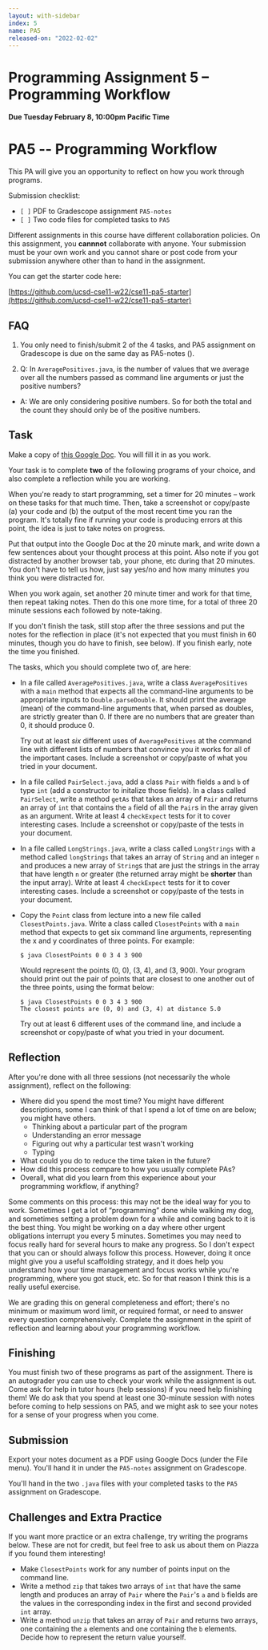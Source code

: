 ```yaml
---
layout: with-sidebar
index: 5
name: PA5
released-on: "2022-02-02"
---
```


# Programming Assignment 5 – Programming Workflow

**Due Tuesday February 8, 10:00pm Pacific Time**


# PA5 -- Programming Workflow

This PA will give you an opportunity to reflect on how you work through
programs.


Submission checklist:
  - `[ ]` PDF to Gradescope assignment `PA5-notes`
  - `[ ]` Two code files for completed tasks to `PA5`

Different assignments in this course have different collaboration policies.
On this assignment, you **cannnot** collaborate with anyone. Your submission
must be your own work and you cannot share or post code from your submission
anywhere other than to hand in the assignment.

You can get the starter code here:

[https://github.com/ucsd-cse11-w22/cse11-pa5-starter](https://github.com/ucsd-cse11-w22/cse11-pa5-starter)

## FAQ
1. You only need to finish/submit 2 of the 4 tasks, and PA5 assignment on
Gradescope is due on the same day as PA5-notes ().

2. Q: In `AveragePositives.java`, is the number of values that we average over all the numbers passed as command line arguments or just the positive numbers?
- A: We are only considering positive numbers. So for both the total and the count they should only be of the positive numbers.  

## Task

Make a copy of [this Google
Doc](https://docs.google.com/document/d/1zXkYyOHM0bDwHd9JYMthiXLCNQ0KfQdNjMHpjL_eqyA/edit?usp=sharing).
You will fill it in as you work.

Your task is to complete **two** of the following programs of your choice,
and also complete a reflection while you are working.

When you're ready to start programming, set a timer for 20 minutes – work on
these tasks for that much time. Then, take a screenshot or copy/paste (a)
your code and (b) the output of the most recent time you ran the program.
It's totally fine if running your code is producing errors at this point, the
idea is just to take notes on progress.

Put that output into the Google Doc at the 20 minute mark, and write down a
few sentences about your thought process at this point. Also note if you got
distracted by another browser tab, your phone, etc during that 20 minutes.
You don't have to tell us how, just say yes/no and how many minutes you think
you were distracted for.

When you work again, set another 20 minute timer and work for that time, then
repeat taking notes. Then do this one more time, for a total of three 20 minute
sessions each followed by note-taking.

If you don't finish the task, still stop after the three sessions and put the
notes for the reflection in place (it's not expected that you must finish in
60 minutes, though you do have to finish, see below). If you finish early,
note the time you finished.

The tasks, which you should complete two of, are here:

- In a file called `AveragePositives.java`, write a class `AveragePositives`
with a `main` method that expects all the command-line arguments to be
appropriate inputs to `Double.parseDouble`. It should print the average (mean)
of the command-line arguments that, when parsed as doubles, are strictly greater
than 0. If there are no numbers that are greater than 0, it should produce 0.

  Try out at least _six_ different uses of `AveragePositives` at the command
  line with different lists of numbers that convince you it works for all of
  the important cases. Include a screenshot or copy/paste of what you tried in
  your document.

- In a file called `PairSelect.java`, add a class `Pair` with fields `a` and
`b` of type `int` (add a constructor to initalize those fields). In a class
called `PairSelect`, write a method `getAs` that takes an array of `Pair` and
returns an array of `int` that contains the `a` field of all the `Pair`s in
the array given as an argument. Write at least 4 `checkExpect` tests for it
to cover interesting cases. Include a screenshot or copy/paste of the tests in
your document.

- In a file called `LongStrings.java`, write a class called `LongStrings` with a
method called `longStrings` that takes an array of `String` and an integer `n`
and produces a new array of `String`s that are just the strings in the array
that have length `n` or greater (the returned array might be **shorter** than
the input array). Write at least 4 `checkExpect` tests for it to cover
interesting cases. Include a screenshot or copy/paste of the tests in your
document.

- Copy the `Point` class from lecture into a new file called
`ClosestPoints.java`. Write a class called `ClosestPoints` with a `main` method
that expects to get six command line arguments, representing the x and y
coordinates of three points. For example:

    ```
    $ java ClosestPoints 0 0 3 4 3 900
    ```

    Would represent the points (0, 0), (3, 4), and (3, 900). Your program
    should print out the pair of points that are closest to one another out
    of the three points, using the format below:

    ```
    $ java ClosestPoints 0 0 3 4 3 900
    The closest points are (0, 0) and (3, 4) at distance 5.0
    ```

    Try out at least 6 different uses of the command line, and include a
    screenshot or copy/paste of what you tried in your document.

## Reflection

After you're done with all three sessions (not necessarily the whole
assignment), reflect on the following:

- Where did you spend the most time? You might have different descriptions,
some I can think of that I spend a lot of time on are below; you might have
others.
  - Thinking about a particular part of the program
  - Understanding an error message
  - Figuring out why a particular test wasn't working
  - Typing
- What could you do to reduce the time taken in the future?
- How did this process compare to how you usually complete PAs?
- Overall, what did you learn from this experience about your programming
workflow, if anything?

Some comments on this process: this may not be the ideal way for you to work.
Sometimes I get a lot of “programming” done while walking my dog, and
sometimes setting a problem down for a while and coming back to it is the
best thing. You might be working on a day where other urgent obligations
interrupt you every 5 minutes. Sometimes you may need to focus really hard
for several hours to make any progress. So I don't expect that you can or
should always follow this process. However, doing it once might give you a
useful scaffolding strategy, and it does help you understand how your time
management and focus works while you're programming, where you got stuck,
etc. So for that reason I think this is a really useful exercise.

We are grading this on general completeness and effort; there's no minimum or
maximum word limit, or required format, or need to answer every question
comprehensively.  Complete the assignment in the spirit of reflection and
learning about your programming workflow.


## Finishing

You must finish two of these programs as part of the assignment. There is an
autograder you can use to check your work while the assignment is out. Come ask
for help in tutor hours (help sessions) if you need help finishing them! We do
ask that you spend at least one 30-minute session with notes before coming to
help sessions on PA5, and we might ask to see your notes for a sense of your
progress when you come.

## Submission

Export your notes document as a PDF using Google Docs (under the File menu).
You'll hand it in under the `PA5-notes` assignment on Gradescope.

You'll hand in the two `.java` files with your completed tasks to the
`PA5` assignment on Gradescope.

## Challenges and Extra Practice

If you want more practice or an extra challenge, try writing the programs
below. These are not for credit, but feel free to ask us about them on
Piazza if you found them interesting!

- Make `ClosestPoints` work for any number of points input on the command
line.
- Write a method `zip` that takes two arrays of `int` that have the same
length and produces an array of `Pair` where the `Pair`'s `a` and `b` fields
are the values in the corresponding index in the first and second provided
`int` array.
- Write a method `unzip` that takes an array of `Pair` and returns two
arrays, one containing the `a` elements and one containing the `b` elements.
Decide how to represent the return value yourself.
